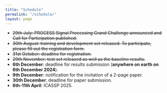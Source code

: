 ```yaml
---
title: "Schedule"
permalink: "/schedule/"
layout: page
---
```


* <strike>29th July: PROCESS Signal Processing Grand Challenge announced and Call for Participation published.</strike>
* <strike>30th August: training and development set released. To participate, please fill out the registration form.</strike>
* <strike>31st October: deadline for registration.</strike>
* <strike>29th November: test set released as well as the baseline results.</strike>
* **6th December**: deadline for results submission (**anywhere on earth on 6th December 2024**).
* **9th December**: notification for the invitation of a 2-page paper.
* **30th December**: deadline for paper submission.
* **6th-11th April**: ICASSP 2025.


